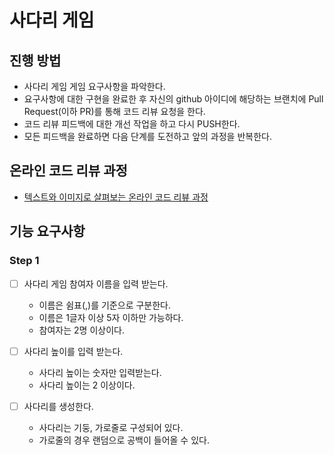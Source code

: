 # 사다리 게임
## 진행 방법
* 사다리 게임 게임 요구사항을 파악한다.
* 요구사항에 대한 구현을 완료한 후 자신의 github 아이디에 해당하는 브랜치에 Pull Request(이하 PR)를 통해 코드 리뷰 요청을 한다.
* 코드 리뷰 피드백에 대한 개선 작업을 하고 다시 PUSH한다.
* 모든 피드백을 완료하면 다음 단계를 도전하고 앞의 과정을 반복한다.

## 온라인 코드 리뷰 과정
* [텍스트와 이미지로 살펴보는 온라인 코드 리뷰 과정](https://github.com/nextstep-step/nextstep-docs/tree/master/codereview)

## 기능 요구사항
### Step 1
- [ ] 사다리 게임 참여자 이름을 입력 받는다.
  - 이름은 쉼표(,)를 기준으로 구분한다.
  - 이름은 1글자 이상 5자 이하만 가능하다.
  - 참여자는 2명 이상이다.
  
- [ ] 사다리 높이를 입력 받는다.
  - 사다리 높이는 숫자만 입력받는다.
  - 사다리 높이는 2 이상이다.
- [ ] 사다리를 생성한다.
  - 사다리는 기둥, 가로줄로 구성되어 있다. 
  - 가로줄의 경우 랜덤으로 공백이 들어올 수 있다.